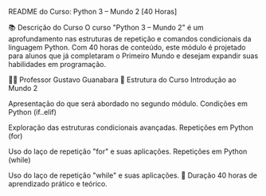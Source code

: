 README do Curso: Python 3 – Mundo 2 [40 Horas]

📚 Descrição do Curso
O curso "Python 3 – Mundo 2" é um aprofundamento nas estruturas de repetição e comandos condicionais da linguagem Python. Com 40 horas de conteúdo, este módulo é projetado para alunos que já completaram o Primeiro Mundo e desejam expandir suas habilidades em programação.

👨‍🏫 Professor
Gustavo Guanabara
🎯 Estrutura do Curso
Introdução ao Mundo 2

Apresentação do que será abordado no segundo módulo.
Condições em Python (if..elif)

Exploração das estruturas condicionais avançadas.
Repetições em Python (for)

Uso do laço de repetição "for" e suas aplicações.
Repetições em Python (while)

Uso do laço de repetição "while" e suas aplicações.
📅 Duração
40 horas de aprendizado prático e teórico.
